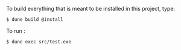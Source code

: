 To build everything that is meant to be installed in this project, type:

```sh
$ dune build @install
```

To run :
```sh
$ dune exec src/test.exe
```

